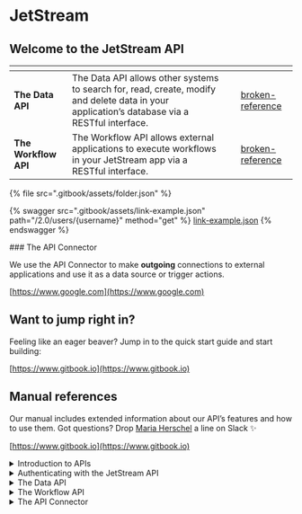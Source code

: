 # JetStream

## Welcome to the JetStream API

<table data-card-size="large" data-view="cards" data-full-width="true"><thead><tr><th></th><th></th><th data-hidden data-card-cover data-type="files"></th><th data-hidden data-card-target data-type="content-ref"></th></tr></thead><tbody><tr><td><strong>The Data API</strong></td><td>The Data API allows other systems to search for, read, create, modify and delete data in your application’s database via a RESTful interface.</td><td></td><td><a href="broken-reference/">broken-reference</a></td></tr><tr><td><strong>The Workflow API</strong></td><td>The Workflow API allows external applications to execute workflows in your JetStream app via a RESTful interface.</td><td></td><td><a href="broken-reference/">broken-reference</a></td></tr></tbody></table>

{% file src=".gitbook/assets/folder.json" %}

{% swagger src=".gitbook/assets/link-example.json" path="/2.0/users/{username}" method="get" %}
[link-example.json](.gitbook/assets/link-example.json)
{% endswagger %}

\### The API Connector

We use the API Connector to make **outgoing** connections to external applications and use it as a data source or trigger actions.

[https://www.google.com](https://www.google.com)

## Want to jump right in?

Feeling like an eager beaver? Jump in to the quick start guide and start building:

[https://www.gitbook.io](https://www.gitbook.io)

## Manual references

Our manual includes extended information about our API’s features and how to use them. Got questions? Drop [Maria Herschel](http://127.0.0.1:5000/u/PhUGodIRURMKrXxd4gJE1B6atPu2 "mention") a line on Slack :sparkles:

[https://www.gitbook.io](https://www.gitbook.io)

<details>

<summary>Introduction to APIs</summary>

This article series takes an in-depth look at what exactly an API is and how you can both set up an API in JetStream and connect to external APIs in different ways.

Article: [Introduction to APIs](broken-reference/)\
Video: [Introduction to APIs](https://www.youtube.com/watch?v=nO8PSqeJaWk\&t=745s)\
Article: [What is a RESTful API?](broken-reference/)

</details>

<details>

<summary>Authenticating with the JetStream API</summary>

Authentication is the process of identifying **who** the client is in order to determine what they have access to.\
\
Article series: [The JetStream API and authentication](broken-reference/)\
\
\
**Authentication types**\
The JetStream API lets clients authenticate in different ways:\
\
Article: [Accessing the JetStream API without authentication](broken-reference/)\
Article: [Accessing the JetStream API authenticated as a User](broken-reference/)\
Article: [Accessing the JetStream API authenticated as an admin](broken-reference/)\\

**How to set up authentication in the external system**\
The JetStream uses the bearer token method to authenticate clients.

Article: [How to set up authentication in an external app](broken-reference/)

</details>

<details>

<summary>The Data API</summary>

The Data API lets you set up an API in your JetStream application that accepts **incoming** **requests** to search for, read, create, edit and delete entries in your database.\
\
Article series: [The Data API](broken-reference/)

</details>

<details>

<summary>The Workflow API</summary>

The Data API lets you set up an API in your JetStream application that accepts **incoming** **requests** to trigger workflows.\
\
Article series: [The Workflow API](broken-reference/)

</details>

<details>

<summary>The API Connector</summary>

The API Connector lets you connect to external RESTful APIs to trigger workflows or to use as a data source.\
\
Article series: [The API Connector](broken-reference/)

</details>
